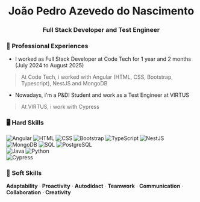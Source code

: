 <h1 align="center">João Pedro Azevedo do Nascimento</h1>
<h3 align="center">Full Stack Developer and Test Engineer </h3>

### 💼 Professional Experiences
- I worked as Full Stack Developer at Code Tech for 1 year and 2 months (July 2024 to August 2025)
> At Code Tech, i worked with Angular (HTML, CSS, Bootstrap, Typescript), NestJS and MongoDB
- Nowadays, i'm a P&DI Student and work as a Test Engineer at VIRTUS
> At VIRTUS, i work with Cypress

### 🖥️ Hard Skills
![Angular](https://img.shields.io/badge/Angular-DD0031?style=for-the-badge&logo=angular&logoColor=white)
![HTML](https://img.shields.io/badge/HTML-E34F26?style=for-the-badge&logo=html5&logoColor=white)
![CSS](https://img.shields.io/badge/CSS-1572B6?style=for-the-badge&logo=css3&logoColor=white)
![Bootstrap](https://img.shields.io/badge/Bootstrap-7952B3?style=for-the-badge&logo=bootstrap&logoColor=white)
![TypeScript](https://img.shields.io/badge/TypeScript-3178C6?style=for-the-badge&logo=typescript&logoColor=white)
![NestJS](https://img.shields.io/badge/NestJS-E0234E?style=for-the-badge&logo=nestjs&logoColor=white)
<br>
![MongoDB](https://img.shields.io/badge/MongoDB-47A248?style=for-the-badge&logo=mongodb&logoColor=white)
![SQL](https://img.shields.io/badge/SQL-000?style=for-the-badge&logo=sql&logoColor=white)
![PostgreSQL](https://img.shields.io/badge/PostgreSQL-316192?style=for-the-badge&logo=postgresql&logoColor=white)
<br>
![Java](https://img.shields.io/badge/Java-007396?style=for-the-badge&logo=java&logoColor=white)
![Python](https://img.shields.io/badge/Python-3776AB?style=for-the-badge&logo=python&logoColor=white)
<br>
![Cypress](https://img.shields.io/badge/Cypress-17202C?style=for-the-badge&logo=cypress&logoColor=white)

### 🎯 Soft Skills
**Adaptability** · **Proactivity** · **Autodidact** · **Teamwork** · **Communication** · **Collaboration** · **Creativity**
